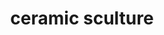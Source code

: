 ---
layout: post
title: "ceramic sculture"
categories: [sculpture, found]
medium: "miscellaneous ceramic pieces"
image: /assets/images/tree.jpg
permalink: /tree/
---